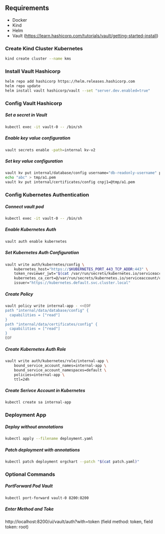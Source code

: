 ## Requirements
- Docker
- Kind
- Helm
- Vault (https://learn.hashicorp.com/tutorials/vault/getting-started-install)

### Create Kind Cluster Kubernetes
```bash
kind create cluster --name kms
```

### Install Vault Hashicorp

```bash
helm repo add hashicorp https://helm.releases.hashicorp.com
helm repo update
helm install vault hashicorp/vault --set "server.dev.enabled=true"
```

### Config Vault Hashicorp

##### Set a secret in Vault
```bash
kubectl exec -it vault-0 -- /bin/sh
```
##### Enable key value configuration
```bash
vault secrets enable -path=internal kv-v2
```
##### Set key value configuration
```bash
vault kv put internal/database/config username="db-readonly-username" password="db-secret-password"
echo "abc" > tmp/a1.pem
vault kv put internal/certificates/config cnpj1=@tmp/a1.pem
```

### Config Kubernetes Authentication
##### Connect vault pod
```bash
kubectl exec -it vault-0 -- /bin/sh
```
##### Enable Kubernetes Auth
```bash
vault auth enable kubernetes
```
##### Set Kubernetes Auth Configuration
```bash
vault write auth/kubernetes/config \
    kubernetes_host="https://$KUBERNETES_PORT_443_TCP_ADDR:443" \
    token_reviewer_jwt="$(cat /var/run/secrets/kubernetes.io/serviceaccount/token)" \
    kubernetes_ca_cert=@/var/run/secrets/kubernetes.io/serviceaccount/ca.crt \
    issuer="https://kubernetes.default.svc.cluster.local"
```
##### Create Policy
```bash
vault policy write internal-app - <<EOF
path "internal/data/database/config" {
  capabilities = ["read"]
}
path "internal/data/certificates/config" {
  capabilities = ["read"]
}
EOF
```
##### Create Kubernetes Auth Role
```bash
vault write auth/kubernetes/role/internal-app \
    bound_service_account_names=internal-app \
    bound_service_account_namespaces=default \
    policies=internal-app \
    ttl=24h
```
##### Create Serivce Account in Kubernetes
```bash
kubectl create sa internal-app
```

### Deployment App ###

##### Deploy without annotations
```bash
kubectl apply --filename deployment.yaml
```

##### Patch deployment with annotations
```bash
kubectl patch deployment orgchart --patch "$(cat patch.yaml)"
```

### Optional Commands

##### PortForward Pod Vault
```bash
kubectl port-forward vault-0 8200:8200
```

##### Enter Method and Toke
http://localhost:8200/ui/vault/auth?with=token (field method: token, field token: root)